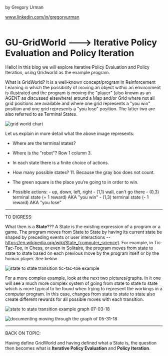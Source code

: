 by Gregory Urman

www.linkedin.com/in/gregoryurman   
<br/>

# GU-GridWorld ---> Iterative Policy Evaluation and Policy Iteration #

Hello! In this blog we will explore Iterative Policy Evaluation and Policy Iteration, using Gridworld as the example program. 

What is GridWorld? It is a well-known concept/program in Reinforcement Learning in which the possibility of moving an object within an environment is illustrated and the program is moving the "player" (also known as an AGENT as discussed elsewhere) around a Map and/or Grid where not all grid positions are available and where one grid represents a "you win" position and one grid represents a "you lose" position. The latter two are also referred to as Terminal States. 

![grid world chart](https://user-images.githubusercontent.com/22970879/42248842-ea5fcf0c-7ee4-11e8-87de-16cc93b80f42.PNG)

Let us explain in more detail what the above image represents:

- Where are the terminal states?
- Where is the "robot"? Row 1 column 3.
- In each state there is a finite choice of actions.
- How many possible states? 11. Because the gray box does not count. 
- The green square is the place you’re going to in order to win. 

- Possible actions: 
       - up, down, left, right
       - (1,1) wall, can't go there
       - (0,3) terminal state (+ 1 reward) AKA "you win"
       - (1,3) terminal state (- 1 reward) AKA "you lose"

----------------------------------------------------------------------------------------------------------------------------------------

TO DIGRESS:

What then is a **State**??? A State is the existing expression of a program or a game. The program moves from State to State by having its current state be shaped by preceding events or user interactions --https://en.wikipedia.org/wiki/State_(computer_science). For example, in Tic-Tac-Toe, in Chess, or even in Solitaire, the program moves from state to state to state based on each previous move by the program itself or by the human player. See below 

![state to state transition tic-tac-toe example](https://user-images.githubusercontent.com/22970879/42248815-c22955a8-7ee4-11e8-9bf1-2fd25e0e9994.png)

For a more complex example, look at the next two pictures/graphs. In it one will see a much more complex system of going from state to state to state which is more typical to be found when trying to represent the workings in a computer program. In this case, changes from state to state to state also create different rewards for all possible moves with each transition.

![state to state transition example graph 07-03-18](https://user-images.githubusercontent.com/22970879/42248826-d27ef750-7ee4-11e8-9132-19529032c7d6.png)

![documenting moving through the graph of 05-31-18](https://user-images.githubusercontent.com/22970879/42248833-df20880c-7ee4-11e8-8aea-7a206d13076d.png)

----------------------------------------------------------------------------------------------------------------------------------------

BACK ON TOPIC:

Having define GridWorld and having defined what a State is, the question then becomes what is **Iterative Policy Evaluation** and **Policy Iteration**. 























